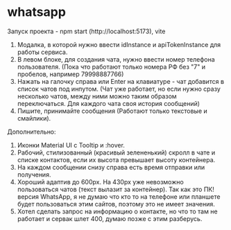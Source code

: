 # whatsapp
Запуск проекта - npm start (http://localhost:5173), vite
1. Модалка, в которой нужно ввести idInstance и apiTokenInstance для работы сервиса.
2. В левом блоке, для создания чата, нужно ввести номер телефона пользователя. (Пока что работают только номера РФ без "7" и пробелов, например 79998887766)
3. Нажать на галочку справа или Enter на клавиатуре - чат добавится в список чатов под инпутом. (Чат уже работает, но если нужно сразу несколько чатов, между ними можно таким образом переключаться. Для каждого чата своя история сообщений)
4. Пишите, принимайте сообщения (Работают только текстовые и смайлики).

Дополнительно:
1. Иконки Material UI c Tooltip и :hover.
2. Рабочий, стилизованный (красивый зелененький) скролл в чате и списке контактов, если их высота превышает высоту контейнера.
3. На каждом сообщении снизу справа есть время отправки или получения.
4. Хороший адаптив до 600px. На 430px уже невозможно пользоваться чатов (текст вылазит за контейнер). Так как это ПК! версия WhatsApp, я не думаю что кто то на телефоне или планшете будет пользоваться этим сайтов, поэтому это не имеет значения.
5. Хотел сделать запрос на информацию о контакте, но что то там не работает и сервак шлет 400, думаю позже с этим разберусь.
